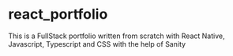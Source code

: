 # react_portfolio
This is a FullStack portfolio written from scratch with React Native, Javascript, Typescript and CSS with the help of Sanity

